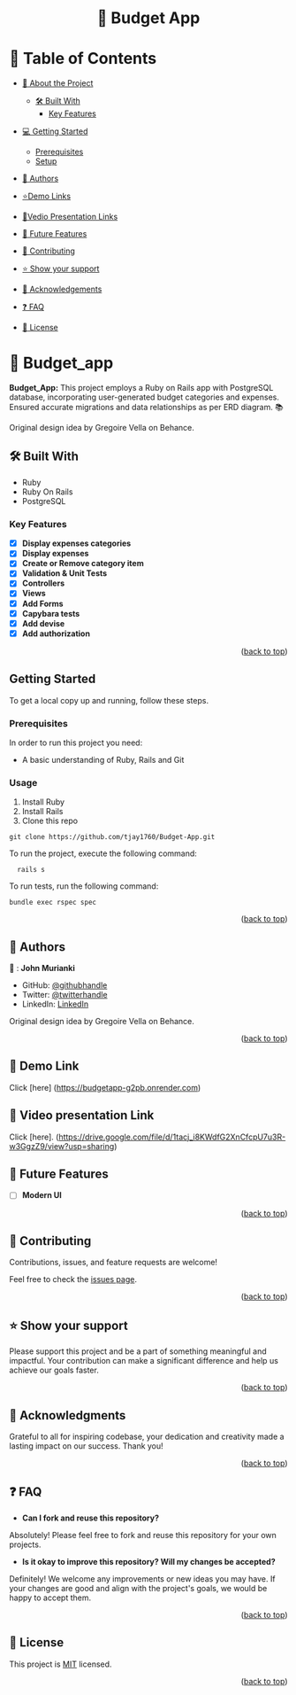 <a name="readme-top"></a>

<div align="center">
  <h1>📖 Budget App</h>
</div>


<!-- TABLE OF CONTENTS -->

# 📗 Table of Contents

- [📖 About the Project](#about-project)

  - [🛠 Built With](#built-with)
    - [Key Features](#key-features)
  <!-- - [🚀 Live Demo](#live-demo) -->
- [💻 Getting Started](#getting-started)
  - [Prerequisites](#prerequisites)
  - [Setup](#setup)
- [👥 Authors](#authors)
- [⭐️Demo Links](#demo-links)
- [🔭Vedio Presentation Links](#video-links)
- [🔭 Future Features](#future-features)
- [🤝 Contributing](#contributing)
- [⭐️ Show your support](#support)
- [🙏 Acknowledgements](#acknowledgements)
- [:question: FAQ](#faq)
- [📝 License](#license)

<!-- PROJECT DESCRIPTION -->

# 📖 Budget_app <a name="about-project"></a>

**Budget_App:** This project employs a Ruby on Rails app with PostgreSQL database, incorporating user-generated budget categories and expenses. Ensured accurate migrations and data relationships as per ERD diagram. 📚


Original design idea by Gregoire Vella on Behance.
## 🛠 Built With <a name="built-with"></a>

  <ul>
    <li>Ruby</li>
    <li>Ruby On Rails</li>
    <li>PostgreSQL</li>
  </ul>

<!-- Features -->

### Key Features <a name="key-features"></a>

- [x] **Display expenses categories**
- [x] **Display expenses**
- [x] **Create or Remove category item**
- [x] **Validation & Unit Tests**
- [x] **Controllers**
- [x] **Views**
- [x] **Add Forms**
- [x] **Capybara tests**
- [x] **Add devise**
- [x] **Add authorization**

<p align="right">(<a href="#readme-top">back to top</a>)</p>

## Getting Started

To get a local copy up and running, follow these steps.

### Prerequisites
In order to run this project you need:
  * A basic understanding of Ruby, Rails and Git
### Usage
1. Install Ruby
1. Install Rails
2. Clone this repo 
```
git clone https://github.com/tjay1760/Budget-App.git 
```

To run the project, execute the following command:

```
  rails s
```

To run tests, run the following command:

```
bundle exec rspec spec

```
<p align="right">(<a href="#readme-top">back to top</a>)</p>

<!-- AUTHORS -->

## 👥 Authors <a name="authors"></a>

👤 : **John Murianki**

- GitHub: [@githubhandle](https://github.com/tjay1760)
- Twitter: [@twitterhandle](https://twitter.com/TjayPod)
- LinkedIn: [LinkedIn](https://www.linkedin.com/in/john-murianki-thiongo)


Original design idea by Gregoire Vella on Behance.

<p align="right">(<a href="#readme-top">back to top</a>)</p>
<!-- DEPLOYEMENT LINK -->

## 🔭 Demo Link <a name="demo-link"></a>
Click [here] (https://budgetapp-g2pb.onrender.com) 

 <!-- Video presentation Link-->

## 🔭 Video presentation Link <a name="video-link"></a>
Click [here]. (https://drive.google.com/file/d/1tacj_i8KWdfG2XnCfcpU7u3R-w3GgzZ9/view?usp=sharing)

<!-- FUTURE FEATURES -->

## 🔭 Future Features <a name="future-features"></a>

- [ ] **Modern UI**

<p align="right">(<a href="#readme-top">back to top</a>)</p>

<!-- CONTRIBUTING -->

## 🤝 Contributing <a name="contributing"></a>

Contributions, issues, and feature requests are welcome!

Feel free to check the [issues page](../../issues/).

<p align="right">(<a href="#readme-top">back to top</a>)</p>

<!-- SUPPORT -->

## ⭐️ Show your support <a name="support"></a>

Please support this project and be a part of something meaningful and impactful. Your contribution can make a significant difference and help us achieve our goals faster.

<p align="right">(<a href="#readme-top">back to top</a>)</p>

<!-- ACKNOWLEDGEMENTS -->

## 🙏 Acknowledgments <a name="acknowledgements"></a>

Grateful to all for inspiring codebase, your dedication and creativity made a lasting impact on our success. Thank you!

<p align="right">(<a href="#readme-top">back to top</a>)</p>

## :question: FAQ <a name="faq"></a>

- **Can I fork and reuse this repository?**

Absolutely! Please feel free to fork and reuse this repository for your own projects.

- **Is it okay to improve this repository? Will my changes be accepted?**

Definitely! We welcome any improvements or new ideas you may have. If your changes are good and align with the project's goals, we would be happy to accept them.


<p align="right">(<a href="#readme-top">back to top</a>)</p>

<!-- LICENSE -->

## 📝 License <a name="license"></a>

This project is [MIT](./LICENSE) licensed.

<p align="right">(<a href="#readme-top">back to top</a>)</p>
